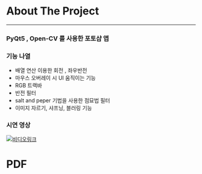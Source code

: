 # About The Project
---
### PyQt5 , Open-CV 를 사용한 포토샵 앱


### 기능 나열
- 배열 연산 이용한 회전 , 좌우반전
- 마우스 오버레이 시 UI 움직이는 기능
- RGB 트랙바
- 반전 필터
- salt and peper 기법을 사용한 점묘법 필터
- 이미지 자르기, 샤프닝, 블러링 기능


### 시연 영상
[![비디오링크](https://img.youtube.com/vi/PwDfYspcBI8/0.jpg)](https://www.youtube.com/watch?v=PwDfYspcBI8)


# PDF

